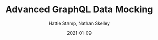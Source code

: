 ---
title: Advanced GraphQL Data Mocking
date: "2021-01-09"
description: "An advanced mocking technique that makes generating vast amounts of semi-random, deterministic data for projects using GraphQL quick and simple, with a concise and easy to use API"
author: Hattie Stamp, Nathan Skelley
type: In Progress
tags: ['GraphQL', 'Jest', 'Testing', 'Apollo']
inProgress: true
---